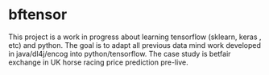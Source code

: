 # bftensor

This project is a work in progress about learning tensorflow (sklearn, keras , etc) and python. The goal is to adapt all previous data mind work developed in java/dl4j/encog into python/tensorflow. 
The case study is betfair exchange in UK horse racing price prediction pre-live. 
